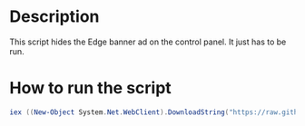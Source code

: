 # Description
This script hides the Edge banner ad on the control panel. It just has to be run.

# How to run the script
```ps1
iex ((New-Object System.Net.WebClient).DownloadString("https://raw.githubusercontent.com/heismauri/hide-edge-ad/main/main.ps1"))`
